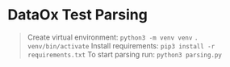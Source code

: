 # DataOx Test Parsing
> Create virtual environment:
`python3 -m venv venv`
`. venv/bin/activate`
> Install requirements:
`pip3 install -r requirements.txt`
> To start parsing run:
`python3 parsing.py`
